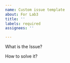 ```yaml
---
name: Custom issue template
about: For Lab3
title: ''
labels: required
assignees: ''

---
```


What is the Issue?


How to solve it?
